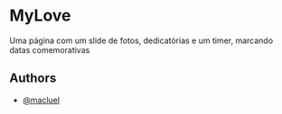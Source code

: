 
# MyLove

Uma página com um slide de fotos, dedicatórias e um timer, marcando datas comemorativas


## Authors

- [@macluel](https://www.github.com/macluel)

